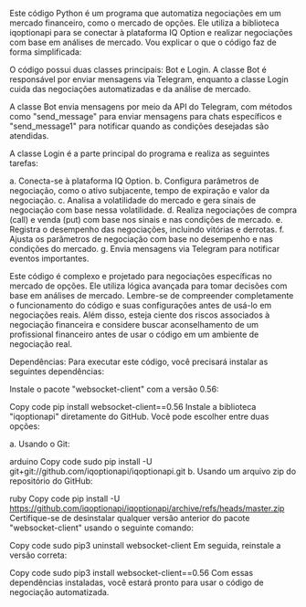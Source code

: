 Este código Python é um programa que automatiza negociações em um mercado financeiro, como o mercado de opções. Ele utiliza a biblioteca iqoptionapi para se conectar à plataforma IQ Option e realizar negociações com base em análises de mercado. Vou explicar o que o código faz de forma simplificada:

O código possui duas classes principais: Bot e Login. A classe Bot é responsável por enviar mensagens via Telegram, enquanto a classe Login cuida das negociações automatizadas e da análise de mercado.

A classe Bot envia mensagens por meio da API do Telegram, com métodos como "send_message" para enviar mensagens para chats específicos e "send_message1" para notificar quando as condições desejadas são atendidas.

A classe Login é a parte principal do programa e realiza as seguintes tarefas:

a. Conecta-se à plataforma IQ Option.
b. Configura parâmetros de negociação, como o ativo subjacente, tempo de expiração e valor da negociação.
c. Analisa a volatilidade do mercado e gera sinais de negociação com base nessa volatilidade.
d. Realiza negociações de compra (call) e venda (put) com base nos sinais e nas condições de mercado.
e. Registra o desempenho das negociações, incluindo vitórias e derrotas.
f. Ajusta os parâmetros de negociação com base no desempenho e nas condições do mercado.
g. Envia mensagens via Telegram para notificar eventos importantes.

Este código é complexo e projetado para negociações específicas no mercado de opções. Ele utiliza lógica avançada para tomar decisões com base em análises de mercado. Lembre-se de compreender completamente o funcionamento do código e suas configurações antes de usá-lo em negociações reais. Além disso, esteja ciente dos riscos associados à negociação financeira e considere buscar aconselhamento de um profissional financeiro antes de usar o código em um ambiente de negociação real.

Dependências:
Para executar este código, você precisará instalar as seguintes dependências:

Instale o pacote "websocket-client" com a versão 0.56:

Copy code
pip install websocket-client==0.56
Instale a biblioteca "iqoptionapi" diretamente do GitHub. Você pode escolher entre duas opções:

a. Usando o Git:

arduino
Copy code
sudo pip install -U git+git://github.com/iqoptionapi/iqoptionapi.git
b. Usando um arquivo zip do repositório do GitHub:

ruby
Copy code
pip install -U https://github.com/iqoptionapi/iqoptionapi/archive/refs/heads/master.zip
Certifique-se de desinstalar qualquer versão anterior do pacote "websocket-client" usando o seguinte comando:

Copy code
sudo pip3 uninstall websocket-client
Em seguida, reinstale a versão correta:

Copy code
sudo pip3 install websocket-client==0.56
Com essas dependências instaladas, você estará pronto para usar o código de negociação automatizada.
